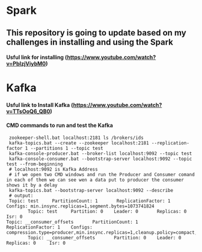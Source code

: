 # Spark
## This repository is going to update based on my challenges in installing and using the Spark
#### Usful link for installing (https://www.youtube.com/watch?v=PbIzjViybM0)




# Kafka
#### Usful link to Install Kafka (https://www.youtube.com/watch?v=TTsOoQ6_QB0)
#### CMD commands to run and test the Kafka
```
 zookeeper-shell.bat localhost:2181 ls /brokers/ids
 kafka-topics.bat --create --zookeeper localhost:2181 --replication-factor 1 --partitions 1 --topic test
 kafka-console-producer.bat --broker-list localhost:9092 --topic test
 kafka-console-consumer.bat --bootstrap-server localhost:9092 --topic test --from-beginning
 # localhost:9092 is Kafka Address
 # if we open two CMD windows and run the Producer and Consumer comand in each of them we can see wen a data put to producer the consumer shows it by a delay
 kafka-topics.bat --bootstrap-server localhost:9092 --describe
 # output:
 Topic: test     PartitionCount: 1       ReplicationFactor: 1    Configs: min.insync.replicas=1,segment.bytes=1073741824
        Topic: test     Partition: 0    Leader: 0       Replicas: 0     Isr: 0
Topic: __consumer_offsets       PartitionCount: 1       ReplicationFactor: 1    Configs: compression.type=producer,min.insync.replicas=1,cleanup.policy=compact,segment.bytes=104857600
        Topic: __consumer_offsets       Partition: 0    Leader: 0       Replicas: 0     Isr: 0
 
```
